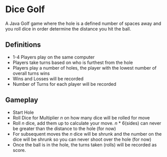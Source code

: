 # Dice Golf

A Java Golf game where the hole is a defined number of spaces away and you roll dice in order determine the distance you hit the ball.

## Definitions
* 1-4 Players play on the same computer
* Players take turns based on who is furthest from the hole
* Players play a number of holes, the player with the lowest number of overall turns wins
* Wins and Losses will be recorded
* Number of Turns for each player will be recorded

## Gameplay
* Start Hole
* Roll Dice for Multiplier *n* on how many dice will be rolled for move
* Roll *n* dice, add them up to calculate your move. *n* * 6(sides) can never be greater than the distance to the hole (for now)
* For subsequent moves the *n* dice will be shrunk and the number on the dice will be shrunk so you can never shoot over the hole (for now)
* Once the ball is in the hole, the turns taken (rolls) will be recorded as score.





